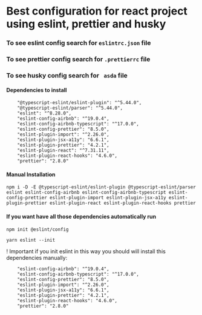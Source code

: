 # Best configuration for react project using eslint, prettier and husky

### To see eslint config search for `eslintrc.json` file

### To see prettier config search for `.prettierrc` file

### To see husky config search for ` asda` file

#### Dependencies to install

```
    "@typescript-eslint/eslint-plugin": "^5.44.0",
    "@typescript-eslint/parser": "^5.44.0",
    "eslint": "^8.28.0",
    "eslint-config-airbnb": "^19.0.4",
    "eslint-config-airbnb-typescript": "^17.0.0",
    "eslint-config-prettier": "8.5.0",
    "eslint-plugin-import": "^2.26.0",
    "eslint-plugin-jsx-a11y": "6.6.1",
    "eslint-plugin-prettier": "4.2.1",
    "eslint-plugin-react": "^7.31.11",
    "eslint-plugin-react-hooks": "4.6.0",
    "prettier": "2.8.0"
```

#### Manual Installation

```
npm i -D -E @typescript-eslint/eslint-plugin @typescript-eslint/parser eslint eslint-config-airbnb eslint-config-airbnb-typescript eslint-config-prettier eslint-plugin-import eslint-plugin-jsx-a11y eslint-plugin-prettier eslint-plugin-react eslint-plugin-react-hooks prettier
```

#### If you want have all those dependencies automatically run

```
npm init @eslint/config

yarn eslint --init
```

! Important if you init eslint in this way you should will install this dependencies manually:

```
    "eslint-config-airbnb": "^19.0.4",
    "eslint-config-airbnb-typescript": "^17.0.0",
    "eslint-config-prettier": "8.5.0",
    "eslint-plugin-import": "^2.26.0",
    "eslint-plugin-jsx-a11y": "6.6.1",
    "eslint-plugin-prettier": "4.2.1",
    "eslint-plugin-react-hooks": "4.6.0",
    "prettier": "2.8.0"
```
